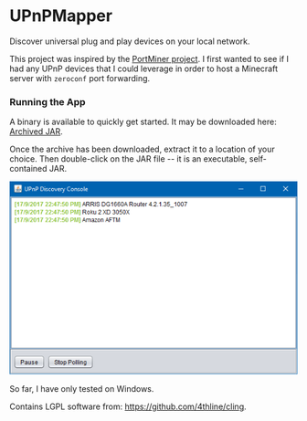 # UPnPMapper
Discover universal plug and play devices on your local network.

This project was inspired by the [PortMiner project](https://github.com/smithy212000/PortMiner). I first wanted to see if I had any UPnP devices that I could leverage in order to host a Minecraft server with `zeroconf` port forwarding.

### Running the App

A binary is available to quickly get started. It may be downloaded here: [Archived JAR](https://github.com/gkhays/UPnPMapper/files/1309619/UpnPMapper.zip).

Once the archive has been downloaded, extract it to a location of your choice. Then double-click on the JAR file -- it is an executable, self-contained JAR.

![Screen Shot](images/screenshot.png)

So far, I have only tested on Windows.

Contains LGPL software from: https://github.com/4thline/cling.
